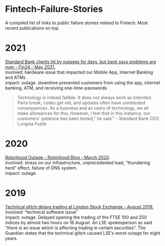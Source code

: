 # Fintech-Failure-Stories

A compiled list of links to public failure stories related to Fintech. Most recent publications on top.

# 2021

  <a href="Standard Bank clients hit by outages for days, but bank says problems are over"> Standard Bank clients hit by outages for days, but bank says problems are over - Fin24 - May 2021. </a></br>
  involved: hardware issue that impacted our Mobile App, Internet Banking and ATMs<br/>
  impact: outage. downtime prevented customers from using the app, internet banking, ATM, and receiving one-time-passwords <br/>
  
> Technology is indeed fallible. It does not always work as intended. Parts break, codes get old, and updates often have unintended consequences. As a business and as users of technology, we all make allowances for this. However, I feel that in this instance, our customers' patience has been tested," he said."  - Standard Bank CEO Lungisa Fuzile <br/>


# 2020

  <a href="https://blog.robinhood.com/news/2020/3/3/an-update-from-robinhoods-founders"> Robinhood Outage - Robinhood Blog - March 2020<a>. <br />
  involved: stress on our infrastructure, unprecedented load, “thundering herd” effect, failure of DNS system. <br />
  impact: outage. <br />
# 2019
  
  <a href="https://www.nytimes.com/2019/08/16/business/lse-delay-stocks.html">Technical glitch delays trading at London Stock Exchange - August 2019. </a> <br/>
  involved: “technical software issue” <br/>
  impact: outage. Delayed opening the trading of the FTSE 100 and 250 indices by almost two hours on 16 August. An LSE spokesperson as said “there is an issue which is affecting trading in certain securities”. The Guardian states that the technical glitch caused LSE’s worst outage for eight years.<br/>
